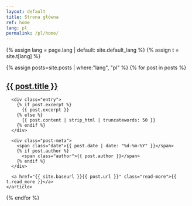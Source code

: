 ```yaml
---
layout: default
title: Strona główna
ref: home
lang: pl
permalink: /pl/home/
---
```

{% assign lang = page.lang | default: site.default_lang %}
{% assign t = site.t[lang] %}

<div class="network-container">
  <canvas id="networkCanvas"></canvas>
</div>

<div class="posts">
  {% assign posts=site.posts | where:"lang", "pl" %}
  {% for post in posts %}
    <article class="post">
      <h1><a href="{{ site.baseurl }}{{ post.url }}">{{ post.title }}</a></h1>

      <div class="entry">
        {% if post.excerpt %}
          {{ post.excerpt }}
        {% else %}
          {{ post.content | strip_html | truncatewords: 50 }}
        {% endif %}
      </div>

      <div class="post-meta">
        <span class="date">{{ post.date | date: "%d-%m-%Y" }}</span>
        {% if post.author %}
          <span class="author">{{ post.author }}</span>
        {% endif %}
      </div>

      <a href="{{ site.baseurl }}{{ post.url }}" class="read-more">{{ t.read_more }}</a>
    </article>
  {% endfor %}
</div>

<script src="{{ site.baseurl }}/assets/background-network.js" defer></script>